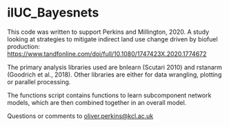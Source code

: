 # ilUC_Bayesnets

This code was written to support Perkins and Millington, 2020. A study looking at strategies to mitigate indirect land use change driven by biofuel production: https://www.tandfonline.com/doi/full/10.1080/1747423X.2020.1774672

The primary analysis libraries used are bnlearn (Scutari 2010) and rstanarm (Goodrich et al., 2018). Other libraries are either for data wrangling, plotting or parallel processing.

The functions script contains functions to learn subcomponent network models, which are then combined together in an overall model. 

Questions or comments to oliver.perkins@kcl.ac.uk 




